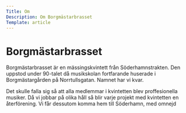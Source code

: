 ```yaml
---
Title: Om
Description: Om Borgmästarbrasset
Template: article
---
```


# Borgmästarbrasset

Borgmästarbrasset är en mässingskvintett från Söderhamnstrakten. Den uppstod
under 90-talet då musikskolan fortfarande huserade i Borgmästargården på
Norrtullsgatan. Namnet har vi kvar.

Det skulle falla sig så att alla medlemmar i kvintetten blev proffesionella
musiker. Då vi jobbar på olika håll så blir varje projekt med kvintetten en
återförening. Vi får dessutom komma hem till Söderhamn, med omnejd
